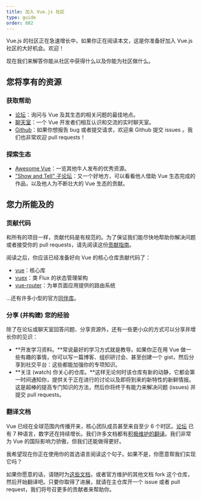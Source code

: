 ```yaml
---
title: 加入 Vue.js 社区
type: guide
order: 802
---
```


Vue.js 的社区正在急速增长中，如果你正在阅读本文，这是你准备好加入 Vue.js 社区的大好机会。欢迎！

现在我们来解答你能从社区中获得什么以及你能为社区做什么。

## 您将享有的资源

### 获取帮助

- [论坛](http://forum.vuejs.org/)：询问与 Vue 及其生态的相关问题的最佳地点。
- [聊天室](https://chat.vuejs.org/)：一个 Vue 开发者们相互认识和交流的实时聊天室。
- [Github](https://github.com/vuejs)：如果你想报告 bug 或者提交请求，欢迎来 Github 提交 issues 。我们也非常欢迎 pull requests！

### 探索生态

- [Awesome Vue](https://github.com/vuejs/awesome-vue)：一览其他牛人发布的优秀资源。
- ["Show and Tell" 子论坛](http://forum.vuejs.org/c/show-and-tell)：又一个好地方，可以看看他人借助 Vue 生态完成的作品，以及他人为不断壮大的 Vue 生态的贡献。

## 您力所能及的

### 贡献代码

和所有的项目一样，贡献代码是有规范的。为了保证我们能尽快地帮助你解决问题或者接受你的 pull requests，请先阅读这份[贡献指南](https://github.com/vuejs/vue/blob/dev/.github/CONTRIBUTING.md)。

阅读之后，你应该已经准备好向 Vue 的核心仓库贡献代码了：

- [vue](https://github.com/vuejs/vue)：核心库
- [vuex](https://github.com/vuejs/vuex)：类 Flux 的状态管理架构
- [vue-router](https://github.com/vuejs/vue-router)：为单页面应用提供的路由系统

...还有许多小型的官方[同伴库](https://github.com/vuejs)。

### 分享 (并构建) 您的经验

除了在论坛或聊天室回答问题、分享资源外，还有一些更小众的方式可以分享并增长你的见识：

- **开发学习资料。**常说最好的学习方式就是教导。如果你正在用 Vue 做一些有趣的事情，你可以写一篇博客、组织研讨会、甚至创建一个 gist，然后分享到社交平台：这些都能加强你的专项知识。
- **关注 (watch) 你关心的仓库。**这样无论何时该仓库有新的动静，它都会第一时间通知你，提供关于正在进行的讨论以及即将到来的新特性的新鲜情报。这是超棒的提高专门知识的方法，然后你将终于有能力来解决问题 (issues) 并提交 pull requests。

### 翻译文档

Vue 已经在全球范围内传播开来，核心团队成员甚至来自至少 6 个时区。[论坛](http://forum.vuejs.org/) 已有 7 种语言，数字还在持续增长。我们许多文档都有[积极维护的翻译](https://github.com/vuejs?utf8=%E2%9C%93&query=vuejs.org)。我们非常为 Vue 的国际影响力骄傲，但我们还能做得更好。

我希望现在你正在使用你的首选语言阅读这个句子。如果不是，你愿意帮我们实现它吗？

如果你愿意的话，请随时为[这些文档](https://github.com/vuejs/vuejs.org/)，或者官方维护的其他文档 fork 这个仓库，然后开始翻译吧。只要你取得了进展，就请在主仓库开一个 issue 或者 pull request，我们将号召更多的贡献者来帮助你。
